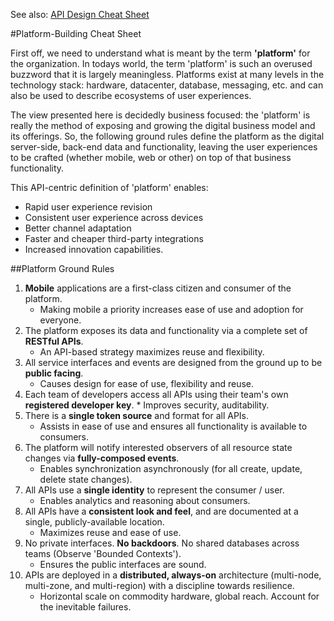 See also: [API Design Cheat Sheet](https://github.com/RestCheatSheet/api-cheat-sheet#api-design-cheat-sheet)

#Platform-Building Cheat Sheet

First off, we need to understand what is meant by the term **'platform'** for the organization.
In todays world, the term 'platform' is such an overused buzzword that it is largely meaningless.
Platforms exist at many levels in the technology stack: hardware, datacenter, database,
messaging, etc. and can also be used to describe ecosystems of user experiences.

The view presented here is decidedly business focused: the 'platform' is really the method
of exposing and growing the digital business model and its offerings. So, the following ground rules
define the platform as the digital server-side, back-end data and functionality, leaving the user
experiences to be crafted (whether mobile, web or other) on top of that business functionality.

This API-centric definition of 'platform' enables:

* Rapid user experience revision
* Consistent user experience across devices
* Better channel adaptation
* Faster and cheaper third-party integrations
* Increased innovation capabilities.

##Platform Ground Rules

1. **Mobile** applications are a first-class citizen and consumer of the platform.
	* Making mobile a priority increases ease of use and adoption for everyone.
1. The platform exposes its data and functionality via a complete set of **RESTful APIs**.
	* An API-based strategy maximizes reuse and flexibility.
1. All service interfaces and events are designed from the ground up to be **public facing**.
	* Causes design for ease of use, flexibility and reuse.
1. Each team of developers access all APIs using their team's own **registered developer key**.
		* Improves security, auditability.
1. There is a **single token source** and format for all APIs.
	* Assists in ease of use and ensures all functionality is available to consumers.
1. The platform will notify interested observers of all resource state changes via **fully-composed events**.
	* Enables synchronization asynchronously (for all create, update, delete state changes).
1. All APIs use a **single identity** to represent the consumer / user.
	* Enables analytics and reasoning about consumers.
1. All APIs have a **consistent look and feel**, and are documented at a single, publicly-available location.
	* Maximizes reuse and ease of use.
1. No private interfaces. **No backdoors**. No shared databases across teams (Observe 'Bounded Contexts').
	* Ensures the public interfaces are sound.
1. APIs are deployed in a **distributed, always-on** architecture (multi-node, multi-zone, and multi-region) with a discipline towards resilience.
	* Horizontal scale on commodity hardware, global reach. Account for the inevitable failures.
